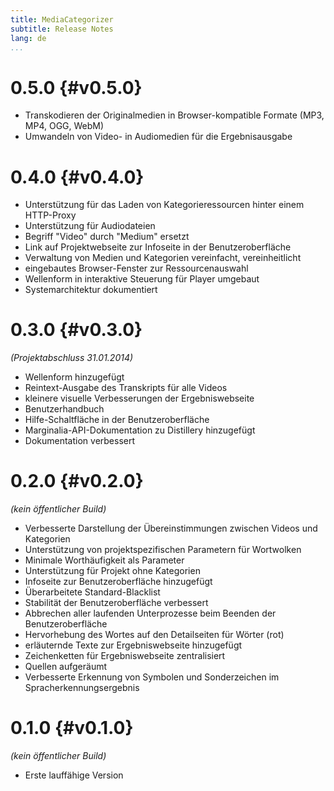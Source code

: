 ```yaml
---
title: MediaCategorizer
subtitle: Release Notes
lang: de
...
```


# 0.5.0 {#v0.5.0}

* Transkodieren der Originalmedien in Browser-kompatible Formate (MP3, MP4, OGG, WebM)
* Umwandeln von Video- in Audiomedien für die Ergebnisausgabe

# 0.4.0 {#v0.4.0}

* Unterstützung für das Laden von Kategorieressourcen hinter einem HTTP-Proxy
* Unterstützung für Audiodateien
* Begriff "Video" durch "Medium" ersetzt
* Link auf Projektwebseite zur Infoseite in der Benutzeroberfläche
* Verwaltung von Medien und Kategorien vereinfacht, vereinheitlicht
* eingebautes Browser-Fenster zur Ressourcenauswahl
* Wellenform in interaktive Steuerung für Player umgebaut
* Systemarchitektur dokumentiert

# 0.3.0 {#v0.3.0}
_(Projektabschluss 31.01.2014)_

* Wellenform hinzugefügt
* Reintext-Ausgabe des Transkripts für alle Videos
* kleinere visuelle Verbesserungen der Ergebniswebseite
* Benutzerhandbuch
* Hilfe-Schaltfläche in der Benutzeroberfläche
* Marginalia-API-Dokumentation zu Distillery hinzugefügt
* Dokumentation verbessert

# 0.2.0 {#v0.2.0}
_(kein öffentlicher Build)_

* Verbesserte Darstellung der Übereinstimmungen zwischen Videos und Kategorien
* Unterstützung von projektspezifischen Parametern für Wortwolken
* Minimale Worthäufigkeit als Parameter
* Unterstützung für Projekt ohne Kategorien
* Infoseite zur Benutzeroberfläche hinzugefügt
* Überarbeitete Standard-Blacklist
* Stabilität der Benutzeroberfläche verbessert
* Abbrechen aller laufenden Unterprozesse beim Beenden der Benutzeroberfläche
* Hervorhebung des Wortes auf den Detailseiten für Wörter (rot)
* erläuternde Texte zur Ergebniswebseite hinzugefügt
* Zeichenketten für Ergebniswebseite zentralisiert
* Quellen aufgeräumt
* Verbesserte Erkennung von Symbolen und Sonderzeichen im Spracherkennungsergebnis

# 0.1.0 {#v0.1.0}
_(kein öffentlicher Build)_

* Erste lauffähige Version